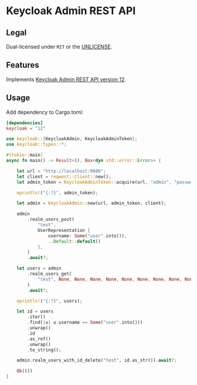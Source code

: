 # Keycloak Admin REST API

## Legal

Dual-licensed under `MIT` or the [UNLICENSE](http://unlicense.org/).

## Features

Implements [Keycloak Admin REST API version 12](https://www.keycloak.org/docs-api/12.0/rest-api/index.html).

## Usage

Add dependency to Cargo.toml:

```toml
[dependencies]
keycloak = "12"
```

```rust
use keycloak::{KeycloakAdmin, KeycloakAdminToken};
use keycloak::types::*;

#[tokio::main]
async fn main() -> Result<(), Box<dyn std::error::Error>> {

    let url = "http://localhost:9080";
    let client = reqwest::Client::new();
    let admin_token = KeycloakAdminToken::acquire(url, "admin", "password", &client).await?;

    eprintln!("{:?}", admin_token);

    let admin = KeycloakAdmin::new(url, admin_token, client);

    admin
        .realm_users_post(
            "test",
            UserRepresentation {
                username: Some("user".into()),
                ..Default::default()
            },
        )
        .await?;

    let users = admin
        .realm_users_get(
            "test", None, None, None, None, None, None, None, None, None, None, None, None, None,
        )
        .await?;

    eprintln!("{:?}", users);

    let id = users
        .iter()
        .find(|u| u.username == Some("user".into()))
        .unwrap()
        .id
        .as_ref()
        .unwrap()
        .to_string();

    admin.realm_users_with_id_delete("test", id.as_str()).await?;

    Ok(())
}
```
